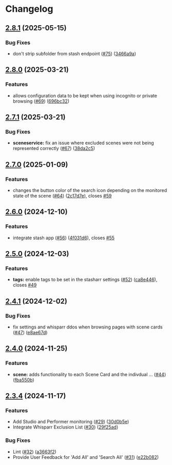 # Changelog

## [2.8.1](https://github.com/enymawse/stasharr/compare/v2.8.0...v2.8.1) (2025-05-15)


### Bug Fixes

* don't strip subfolder from stash endpoint ([#75](https://github.com/enymawse/stasharr/issues/75)) ([3466a9a](https://github.com/enymawse/stasharr/commit/3466a9af92f6bcbbadf8f2650748c85bba305564))

## [2.8.0](https://github.com/enymawse/stasharr/compare/v2.7.1...v2.8.0) (2025-03-21)


### Features

* allows configuration data to be kept when using incognito or private browsing ([#69](https://github.com/enymawse/stasharr/issues/69)) ([696bc32](https://github.com/enymawse/stasharr/commit/696bc32bf779c62a31d20496621d79af79d18d49))

## [2.7.1](https://github.com/enymawse/stasharr/compare/v2.7.0...v2.7.1) (2025-03-21)


### Bug Fixes

* **sceneservice:** fix an issue where excluded scenes were not being represented correctly ([#67](https://github.com/enymawse/stasharr/issues/67)) ([38da2c5](https://github.com/enymawse/stasharr/commit/38da2c539edabbd9d69f7e8ecfe8ec5f2680955f))

## [2.7.0](https://github.com/enymawse/stasharr/compare/v2.6.0...v2.7.0) (2025-01-09)


### Features

* changes the button color of the search icon depending on the monitored state of the scene ([#64](https://github.com/enymawse/stasharr/issues/64)) ([2c17d7e](https://github.com/enymawse/stasharr/commit/2c17d7e5e5debdc7893fb0f4e2fcd4aca1121eb9)), closes [#59](https://github.com/enymawse/stasharr/issues/59)

## [2.6.0](https://github.com/enymawse/stasharr/compare/v2.5.0...v2.6.0) (2024-12-10)


### Features

* integrate stash app ([#56](https://github.com/enymawse/stasharr/issues/56)) ([4f031d6](https://github.com/enymawse/stasharr/commit/4f031d65223232ab072b7bb428536b74f87a9816)), closes [#55](https://github.com/enymawse/stasharr/issues/55)

## [2.5.0](https://github.com/enymawse/stasharr/compare/v2.4.1...v2.5.0) (2024-12-03)


### Features

* **tags:** enable tags to be set in the stasharr settings ([#52](https://github.com/enymawse/stasharr/issues/52)) ([ca8e446](https://github.com/enymawse/stasharr/commit/ca8e446dd3df9fe5f92b462f312f90e5ad743964)), closes [#49](https://github.com/enymawse/stasharr/issues/49)

## [2.4.1](https://github.com/enymawse/stasharr/compare/v2.4.0...v2.4.1) (2024-12-02)


### Bug Fixes

* fix settings and whisparr ddos when browsing pages with scene cards ([#47](https://github.com/enymawse/stasharr/issues/47)) ([e8ae67d](https://github.com/enymawse/stasharr/commit/e8ae67d02bb156b5c87c6a002834a0e7309da833))

## [2.4.0](https://github.com/enymawse/stasharr/compare/v2.3.4...v2.4.0) (2024-11-25)


### Features

* **scene:** adds functionality to each Scene Card and the indivdual … ([#44](https://github.com/enymawse/stasharr/issues/44)) ([fba550b](https://github.com/enymawse/stasharr/commit/fba550b21c31aabeeda997ce477a8fd83a34dbbc))

## [2.3.4](https://github.com/enymawse/stasharr/compare/v2.3.3...v2.3.4) (2024-11-17)


### Features

* Add Studio and Performer monitoring ([#29](https://github.com/enymawse/stasharr/issues/29)) ([30d0b5e](https://github.com/enymawse/stasharr/commit/30d0b5eaa0bdbf0f975d0655e168c85b768046d1))
* Integrate Whisparr Exclusion List ([#30](https://github.com/enymawse/stasharr/issues/30)) ([29f25ad](https://github.com/enymawse/stasharr/commit/29f25adf95d768668c2fea08f772027f5bad7da0))


### Bug Fixes

* Lint ([#32](https://github.com/enymawse/stasharr/issues/32)) ([a3663f2](https://github.com/enymawse/stasharr/commit/a3663f26e4b46a36b8389c900b2b717e6cff8354))
* Provide User Feedback for 'Add All' and 'Search All' ([#31](https://github.com/enymawse/stasharr/issues/31)) ([e22b082](https://github.com/enymawse/stasharr/commit/e22b082a8b08f3d614700189ca565b1aa45ee18c))
